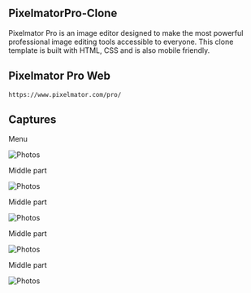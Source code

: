 ## PixelmatorPro-Clone

Pixelmator Pro is an image editor designed to make the most powerful professional image editing tools accessible to everyone. This clone template is built with HTML, CSS and is also mobile friendly.

## Pixelmator Pro Web

```
https://www.pixelmator.com/pro/
```

## Captures

Menu

![Photos](public/IMAGENES/webTool/Preview0.JPG)

Middle part

![Photos](public/IMAGENES/webTool/Preview1.JPG)

Middle part

![Photos](public/IMAGENES/webTool/Preview2.JPG)

Middle part

![Photos](public/IMAGENES/webTool/Preview3.JPG)

Middle part

![Photos](public/IMAGENES/webTool/Preview4.JPG)
